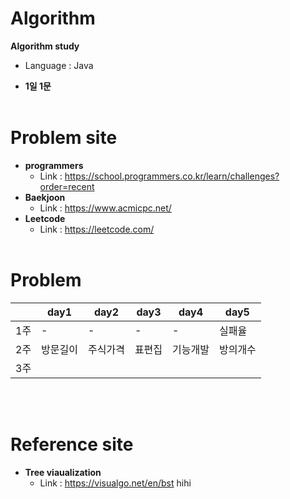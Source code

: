 # Algorithm 
**Algorithm study**
* Language : Java

* **1일 1문**
<br></br>
# Problem site
* **programmers**
    *  Link : https://school.programmers.co.kr/learn/challenges?order=recent
* **Baekjoon**
    * Link : https://www.acmicpc.net/
* **Leetcode**
    * Link : https://leetcode.com/
<br></br>
# Problem
||day1|day2|day3|day4|day5|
|---|---|---|---|---|---|
|1주|-|-|-|-|실패율|
|2주|방문길이|주식가격|표편집|기능개발|방의개수|
|3주|
<br></br>
# Reference site
* **Tree viaualization**
    * Link : https://visualgo.net/en/bst       hihi

